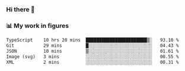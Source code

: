 ### Hi there 👋

### 📊 My work in figures

<!--START_SECTION:waka-->

```txt
TypeScript    10 hrs 20 mins  ███████████████████████▒░   93.10 %
Git           29 mins         █░░░░░░░░░░░░░░░░░░░░░░░░   04.43 %
JSON          10 mins         ▒░░░░░░░░░░░░░░░░░░░░░░░░   01.61 %
Image (svg)   3 mins          ░░░░░░░░░░░░░░░░░░░░░░░░░   00.55 %
XML           2 mins          ░░░░░░░░░░░░░░░░░░░░░░░░░   00.31 %
```

<!--END_SECTION:waka-->

